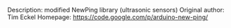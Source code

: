 Description: modified NewPing library (ultrasonic sensors)
Original author: Tim Eckel
Homepage: https://code.google.com/p/arduino-new-ping/